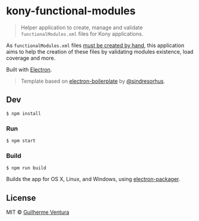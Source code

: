 # kony-functional-modules

> Helper application to create, manage and validate `functionalModules.xml` files for Kony applications.

As `functionalModules.xml` files [must be created by hand](http://docs.kony.com/konyonpremises/#../Subsystems/Studio_User_Guide/Content/Adding_Functional_Modules.htm#Overview), this application aims to help the creation of these files by validating modules existence, load coverage and more.

Built with [Electron](http://electron.atom.io/).

> Template based on [electron-boilerplate](https://github.com/sindresorhus/electron-boilerplate) by [@sindresorhus](https://twitter.com/sindresorhus).

## Dev

```
$ npm install
```

### Run

```
$ npm start
```

### Build

```
$ npm run build
```

Builds the app for OS X, Linux, and Windows, using [electron-packager](https://github.com/maxogden/electron-packager).


## License

MIT © [Guilherme Ventura](http://guilhermeventura.net)
